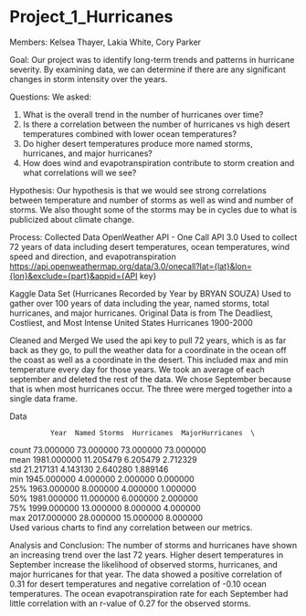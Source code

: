 # Project_1_Hurricanes
Members: Kelsea Thayer, Lakia White, Cory Parker

Goal:
Our project was to identify long-term trends and patterns in hurricane severity. By examining data, we can determine if there are any significant changes in storm intensity over the years.

Questions:
We asked:
1)   What is the overall trend in the number of hurricanes over time?
2)   Is there a correlation between the number of hurricanes vs high desert temperatures combined with lower ocean temperatures?
3)   Do higher desert temperatures produce more named storms, hurricanes, and major hurricanes?
4) How does wind and evapotranspiration contribute to storm creation and what correlations will we see?
   
Hypothesis:
Our hypothesis is that we would see strong correlations between temperature and number of storms as well as wind and number of storms. We also thought some of the storms may be in cycles due to what is publicized about climate change.

Process:
   Collected Data
OpenWeather API - One Call API 3.0
Used to collect 72 years of data including desert temperatures, ocean temperatures, wind speed and direction, and evapotranspiration 
https://api.openweathermap.org/data/3.0/onecall?lat={lat}&lon={lon}&exclude={part}&appid={API key}
	
Kaggle Data Set (Hurricanes Recorded by Year by BRYAN SOUZA)
Used to gather over 100 years of data including the year, named storms, total hurricanes, and major hurricanes. Original Data is from The Deadliest, Costliest, and Most Intense United States Hurricanes 1900-2000

   Cleaned and Merged
We used the api key to pull 72 years, which is as far back as they go, to pull the weather data for a coordinate in the ocean off the coast as well as a coordinate in the desert. This included max and min temperature every day for those years. We took an average of each september and deleted the rest of the data. We chose September because that is when most hurricanes occur. The three were merged together into a single data frame. 

  Data
  
              Year  Named Storms  Hurricanes  MajorHurricanes  \
count    73.000000     73.000000   73.000000        73.000000   
mean   1981.000000     11.205479    6.205479         2.712329   
std      21.217131      4.143130    2.640280         1.889146   
min    1945.000000      4.000000    2.000000         0.000000   
25%    1963.000000      8.000000    4.000000         1.000000   
50%    1981.000000     11.000000    6.000000         2.000000   
75%    1999.000000     13.000000    8.000000         4.000000   
max    2017.000000     28.000000   15.000000         8.000000   
Used various charts to find any correlation between our metrics. 

  Analysis and Conclusion:
The number of storms and hurricanes have shown an increasing trend over the last 72 years. 
Higher desert temperatures in September increase the likelihood of observed storms, hurricanes, and major hurricanes for that year. The data showed a positive correlation of 0.31 for desert temperatures and negative correlation of -0.10 ocean temperatures. 
The ocean evapotranspiration rate for each September had little correlation with an r-value of 0.27 for the observed storms. 

